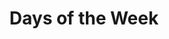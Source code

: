 ---
uuid: 3e317b11-eebc-5cbc-8211-2047f47839da
title: Days of the Week
labels: ["days of the week","english"]
interact: true
js_include: ["main","v1"]
css_include: ["main","v1"]
---